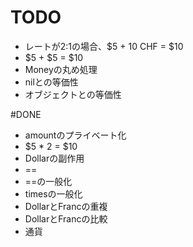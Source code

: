 # TODO
- レートが2:1の場合、$5 + 10 CHF = $10
 - $5 + $5 = $10
- Moneyの丸め処理
- nilとの等価性
- オブジェクトとの等価性

#DONE
- amountのプライベート化
- $5 * 2 = $10
- Dollarの副作用
- ==
- ==の一般化
- timesの一般化
- DollarとFrancの重複
- DollarとFrancの比較
- 通貨
